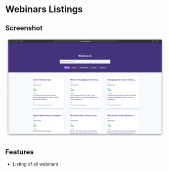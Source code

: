 # Webinars Listings

## Screenshot

![The home page](screenshot.png?raw=true)

## Features

- Listing of all webinars
